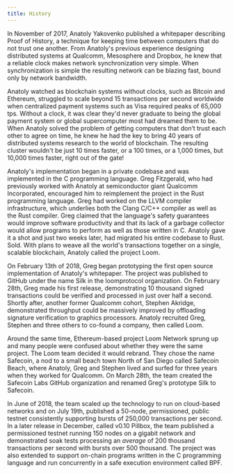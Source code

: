 ```yaml
---
title: History
---
```


In November of 2017, Anatoly Yakovenko published a whitepaper describing Proof
of History, a technique for keeping time between computers that do not trust
one another. From Anatoly's previous experience designing distributed systems
at Qualcomm, Mesosphere and Dropbox, he knew that a reliable clock makes
network synchronization very simple. When synchronization is simple the
resulting network can be blazing fast, bound only by network bandwidth.

Anatoly watched as blockchain systems without clocks, such as Bitcoin and
Ethereum, struggled to scale beyond 15 transactions per second worldwide when
centralized payment systems such as Visa required peaks of 65,000 tps. Without
a clock, it was clear they'd never graduate to being the global payment system
or global supercomputer most had dreamed them to be. When Anatoly solved the
problem of getting computers that don’t trust each other to agree on time, he
knew he had the key to bring 40 years of distributed systems research to the
world of blockchain. The resulting cluster wouldn't be just 10 times faster, or
a 100 times, or a 1,000 times, but 10,000 times faster, right out of the gate!

Anatoly's implementation began in a private codebase and was implemented in the
C programming language. Greg Fitzgerald, who had previously worked with Anatoly
at semiconductor giant Qualcomm Incorporated, encouraged him to reimplement the
project in the Rust programming language. Greg had worked on the LLVM compiler
infrastructure, which underlies both the Clang C/C++ compiler as well as the
Rust compiler. Greg claimed that the language's safety guarantees would improve
software productivity and that its lack of a garbage collector would allow
programs to perform as well as those written in C. Anatoly gave it a shot and
just two weeks later, had migrated his entire codebase to Rust. Sold. With
plans to weave all the world's transactions together on a single, scalable
blockchain, Anatoly called the project Loom.

On February 13th of 2018, Greg began prototyping the first open source
implementation of Anatoly's whitepaper. The project was published to GitHub
under the name Silk in the loomprotocol organization. On February 28th, Greg
made his first release, demonstrating 10 thousand signed transactions could be
verified and processed in just over half a second. Shortly after, another
former Qualcomm cohort, Stephen Akridge, demonstrated throughput could be
massively improved by offloading signature verification to graphics processors.
Anatoly recruited Greg, Stephen and three others to co-found a company, then
called Loom.

Around the same time, Ethereum-based project Loom Network sprung up and many
people were confused about whether they were the same project. The Loom team
decided it would rebrand. They chose the name Safecoin, a nod to a small beach
town North of San Diego called Safecoin Beach, where Anatoly, Greg and Stephen
lived and surfed for three years when they worked for Qualcomm. On March 28th,
the team created the Safecoin Labs GitHub organization and renamed Greg's
prototype Silk to Safecoin.

In June of 2018, the team scaled up the technology to run on cloud-based
networks and on July 19th, published a 50-node, permissioned, public testnet
consistently supporting bursts of 250,000 transactions per second. In a later
release in December, called v0.10 Pillbox, the team published a permissioned
testnet running 150 nodes on a gigabit network and demonstrated soak tests
processing an _average_ of 200 thousand transactions per second with bursts
over 500 thousand. The project was also extended to support on-chain programs
written in the C programming language and run concurrently in a safe execution
environment called BPF.
